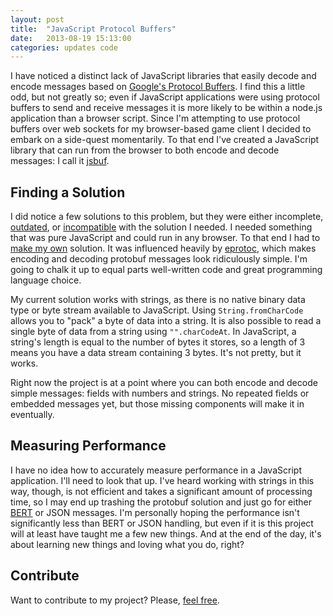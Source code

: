 ```yaml
---
layout: post
title:  "JavaScript Protocol Buffers"
date:   2013-08-19 15:13:00
categories: updates code
---
```


I have noticed a distinct lack of JavaScript libraries that easily decode and
encode messages based on [Google's Protocol Buffers][protobuf]. I find this a
little odd, but not greatly so; even if JavaScript applications were using
protocol buffers to send and receive messages it is more likely to be within a
node.js application than a browser script. Since I'm attempting to use protocol
buffers over web sockets for my browser-based game client I decided to embark on
a side-quest momentarily. To that end I've created a JavaScript library that can
run from the browser to both encode and decode messages: I call it
[jsbuf][jsbuf].

## Finding a Solution

I did notice a few solutions to this problem, but they were either incomplete,
[outdated][protojs], or [incompatible][protonode] with the solution I needed. I
needed something that was pure JavaScript and could run in any browser. To that
end I had to [make my own][jsbuf] solution. It was influenced heavily by
[eprotoc][eprotoc], which makes encoding and decoding protobuf messages look
ridiculously simple. I'm going to chalk it up to equal parts well-written code
and great programming language choice.

My current solution works with strings, as there is no native binary data type
or byte stream available to JavaScript. Using `String.fromCharCode` allows you
to "pack" a byte of data into a string. It is also possible to read a single
byte of data from a string using `"".charCodeAt`. In JavaScript, a string's
length is equal to the number of bytes it stores, so a length of 3 means you
have a data stream containing 3 bytes. It's not pretty, but it works.

Right now the project is at a point where you can both encode and decode simple
messages: fields with numbers and strings. No repeated fields or embedded
messages yet, but those missing components will make it in eventually.

## Measuring Performance

I have no idea how to accurately measure performance in a JavaScript
application. I'll need to look that up. I've heard working with strings in this
way, though, is not efficient and takes a significant amount of processing time,
so I may end up trashing the protobuf solution and just go for either
[BERT][bert] or JSON messages. I'm personally hoping the performance isn't
significantly less than BERT or JSON handling, but even if it is this project
will at least have taught me a few new things. And at the end of the day, it's
about learning new things and loving what you do, right?

## Contribute

Want to contribute to my project? Please, [feel free][jsbuf].

[protobuf]: https://developers.google.com/protocol-buffers/
[jsbuf]: https://github.com/kolorahl/jsbuf
[protojs]: https://code.google.com/p/protobuf-js/
[protonode]: https://code.google.com/p/protobuf-for-node/
[eprotoc]: https://github.com/jeremyong/eprotoc
[bert]: http://bert-rpc.org/
